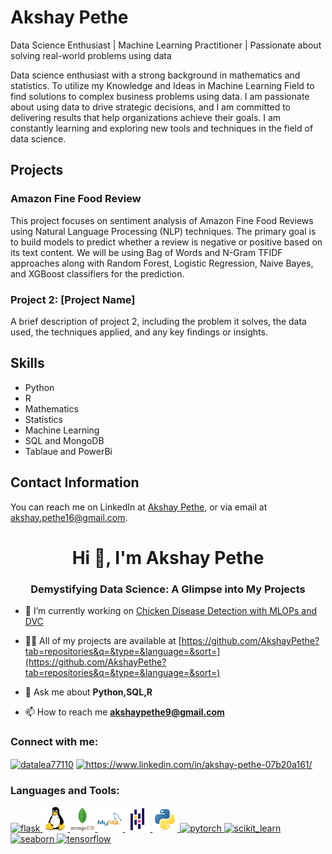 # Akshay Pethe
Data Science Enthusiast | Machine Learning Practitioner | Passionate about solving real-world problems using data

Data science enthusiast with a strong background in mathematics and statistics. To utilize my Knowledge and Ideas in Machine Learning Field to find solutions to complex business problems using data. I am passionate about using data to drive strategic decisions, and I am committed to delivering results that help organizations achieve their goals. I am constantly learning and exploring new tools and techniques in the field of data science.

## Projects

### Amazon Fine Food Review

This project focuses on sentiment analysis of Amazon Fine Food Reviews using Natural Language Processing (NLP) techniques. The primary goal is to build models to predict whether a review is negative or positive based on its text content. We will be using Bag of Words and N-Gram TFIDF approaches along with Random Forest, Logistic Regression, Naive Bayes, and XGBoost classifiers for the prediction.

### Project 2: [Project Name]

A brief description of project 2, including the problem it solves, the data used, the techniques applied, and any key findings or insights.

## Skills

- Python
- R
- Mathematics
- Statistics
- Machine Learning
- SQL and MongoDB
- Tablaue and PowerBi
## Contact Information

You can reach me on LinkedIn at [Akshay Pethe](https://www.linkedin.com/in/akshay-pethe-07b20a161/), or via email at akshay.pethe16@gmail.com.


<h1 align="center">Hi 👋, I'm Akshay Pethe</h1>
<h3 align="center">Demystifying Data Science: A Glimpse into My Projects</h3>

- 🔭 I’m currently working on [Chicken Disease Detection with MLOPs and DVC](https://github.com/AkshayPethe/Chicken_Disease_Detection)

- 👨‍💻 All of my projects are available at [https://github.com/AkshayPethe?tab=repositories&q=&type=&language=&sort=](https://github.com/AkshayPethe?tab=repositories&q=&type=&language=&sort=)

- 💬 Ask me about **Python,SQL,R**

- 📫 How to reach me **akshaypethe9@gmail.com**

<h3 align="left">Connect with me:</h3>
<p align="left">
<a href="https://twitter.com/datalea77110" target="blank"><img align="center" src="https://raw.githubusercontent.com/rahuldkjain/github-profile-readme-generator/master/src/images/icons/Social/twitter.svg" alt="datalea77110" height="30" width="40" /></a>
<a href="https://linkedin.com/in/https://www.linkedin.com/in/akshay-pethe-07b20a161/" target="blank"><img align="center" src="https://raw.githubusercontent.com/rahuldkjain/github-profile-readme-generator/master/src/images/icons/Social/linked-in-alt.svg" alt="https://www.linkedin.com/in/akshay-pethe-07b20a161/" height="30" width="40" /></a>
</p>

<h3 align="left">Languages and Tools:</h3>
<p align="left"> <a href="https://flask.palletsprojects.com/" target="_blank" rel="noreferrer"> <img src="https://www.vectorlogo.zone/logos/pocoo_flask/pocoo_flask-icon.svg" alt="flask" width="40" height="40"/> </a> <a href="https://www.linux.org/" target="_blank" rel="noreferrer"> <img src="https://raw.githubusercontent.com/devicons/devicon/master/icons/linux/linux-original.svg" alt="linux" width="40" height="40"/> </a> <a href="https://www.mongodb.com/" target="_blank" rel="noreferrer"> <img src="https://raw.githubusercontent.com/devicons/devicon/master/icons/mongodb/mongodb-original-wordmark.svg" alt="mongodb" width="40" height="40"/> </a> <a href="https://www.mysql.com/" target="_blank" rel="noreferrer"> <img src="https://raw.githubusercontent.com/devicons/devicon/master/icons/mysql/mysql-original-wordmark.svg" alt="mysql" width="40" height="40"/> </a> <a href="https://pandas.pydata.org/" target="_blank" rel="noreferrer"> <img src="https://raw.githubusercontent.com/devicons/devicon/2ae2a900d2f041da66e950e4d48052658d850630/icons/pandas/pandas-original.svg" alt="pandas" width="40" height="40"/> </a> <a href="https://www.python.org" target="_blank" rel="noreferrer"> <img src="https://raw.githubusercontent.com/devicons/devicon/master/icons/python/python-original.svg" alt="python" width="40" height="40"/> </a> <a href="https://pytorch.org/" target="_blank" rel="noreferrer"> <img src="https://www.vectorlogo.zone/logos/pytorch/pytorch-icon.svg" alt="pytorch" width="40" height="40"/> </a> <a href="https://scikit-learn.org/" target="_blank" rel="noreferrer"> <img src="https://upload.wikimedia.org/wikipedia/commons/0/05/Scikit_learn_logo_small.svg" alt="scikit_learn" width="40" height="40"/> </a> <a href="https://seaborn.pydata.org/" target="_blank" rel="noreferrer"> <img src="https://seaborn.pydata.org/_images/logo-mark-lightbg.svg" alt="seaborn" width="40" height="40"/> </a> <a href="https://www.tensorflow.org" target="_blank" rel="noreferrer"> <img src="https://www.vectorlogo.zone/logos/tensorflow/tensorflow-icon.svg" alt="tensorflow" width="40" height="40"/> </a> </p>

